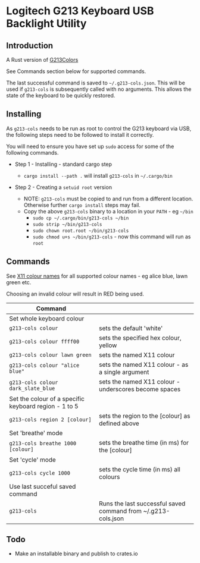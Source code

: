 # Logitech G213 Keyboard USB Backlight Utility

## Introduction

A Rust version of [G213Colors](https://github.com/SebiTimeWaster/G213Colors)

See Commands section below for supported commands.

The last successful command is saved to `~/.g213-cols.json`. This will be used if `g213-cols` is subsequently called with no arguments. This allows the state of the keyboard to be quickly restored.

## Installing

As `g213-cols` needs to be run as root to control the G213 keyboard via USB, the following steps need to be followed to install it correctly.

You will need to ensure you have set up `sudo` access for some of the following commands.

- Step 1 - Installing - standard cargo step
  - `cargo install --path .` will install `g213-cols` in `~/.cargo/bin`

- Step 2 - Creating a `setuid root` version
  - NOTE: `g213-cols` must be copied to and run from a different location. Otherwise further `cargo install` steps may fail.
  - Copy the above `g213-cols` binary to a location in your `PATH` - eg `~/bin`
    - `sudo cp ~/.cargo/bin/g213-cols ~/bin`
    - `sudo strip ~/bin/g213-cols`
    - `sudo chown root.root ~/bin/g213-cols`
    - `sudo chmod u+s ~/bin/g213-cols` - now this command will run as `root`

## Commands

See [X11 colour names](https://en.wikipedia.org/wiki/X11_color_names) for all supported colour names - eg alice blue, lawn green etc.

Choosing an invalid colour will result in RED being used.

| Command                                               |                                                               |
| ----------------------------------------------------- | ------------------------------------------------------------- |
| Set whole keyboard colour                             |                                                               |
| `g213-cols colour`                                    | sets the default 'white'                                      |
| `g213-cols colour ffff00`                             | sets the specified hex colour, yellow                         |
| `g213-cols colour lawn green`                         | sets the named X11 colour                                     |
| `g213-cols colour "alice blue"`                       | sets the named X11 colour - as a single argument              |
| `g213-cols colour dark_slate_blue`                    | sets the named X11 colour - underscores become spaces         |
| Set the colour of a specific keyboard region - 1 to 5 |                                                               |
| `g213-cols region 2 [colour]`                         | sets the region to the [colour] as defined above              |
| Set 'breathe' mode                                    |                                                               |
| `g213-cols breathe 1000 [colour]`                     | sets the breathe time (in ms) for the [colour]                |
| Set 'cycle' mode                                      |                                                               |
| `g213-cols cycle 1000`                                | sets the cycle time (in ms) all colours                       |
| Use last succeful saved command                       |                                                               |
| `g213-cols`                                           | Runs the last successful saved command from ~/.g213-cols.json |

## Todo

- Make an installable binary and publish to crates.io
